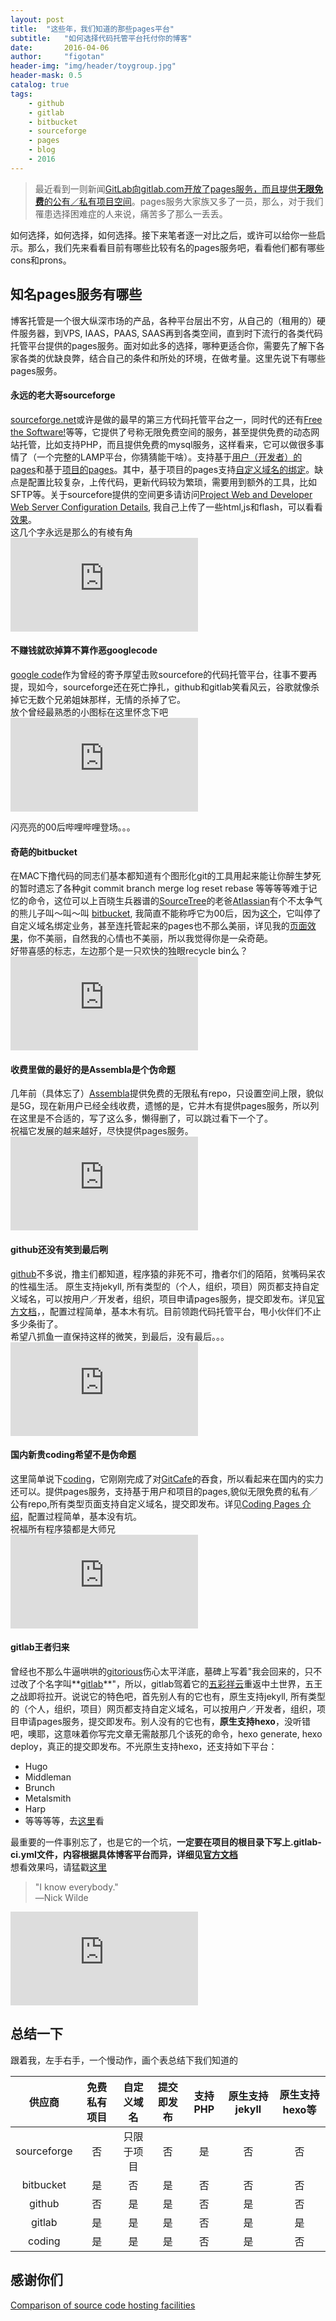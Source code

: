 ```yaml
---
layout: post
title:  "这些年，我们知道的那些pages平台"
subtitle:   "如何选择代码托管平台托付你的博客"
date:       2016-04-06
author:     "figotan"
header-img: "img/header/toygroup.jpg"
header-mask: 0.5
catalog: true
tags:
    - github
    - gitlab
    - bitbucket
    - sourceforge
    - pages
    - blog
    - 2016
---
```

>最近看到一则新闻[GitLab向gitlab.com开放了pages服务，而且提供**无限免费**的公有／私有项目空间](https://about.gitlab.com/2016/04/04/gitlab-pages-get-started/)。pages服务大家族又多了一员，那么，对于我们罹患选择困难症的人来说，痛苦多了那么一丢丢。

如何选择，如何选择，如何选择。接下来笔者逐一对比之后，或许可以给你一些启示。那么，我们先来看看目前有哪些比较有名的pages服务吧，看看他们都有哪些cons和prons。

## 知名pages服务有哪些
博客托管是一个很大纵深市场的产品，各种平台层出不穷，从自己的（租用的）硬件服务器，到VPS, IAAS，PAAS, SAAS再到各类空间，直到时下流行的各类代码托管平台提供的pages服务。面对如此多的选择，哪种更适合你，需要先了解下各家各类的优缺良弊，结合自己的条件和所处的环境，在做考量。这里先说下有哪些pages服务。

#### 永远的老大哥sourceforge
[sourceforge.net](http://www.sourceforge.net)或许是做的最早的第三方代码托管平台之一，同时代的还有[Free the Software!](https://sourceware.org)等等，它提供了号称无限免费空间的服务，甚至提供免费的动态网站托管，比如支持PHP，而且提供免费的mysql服务，这样看来，它可以做很多事情了（一个完整的LAMP平台，你猜猜能干啥）。支持基于[用户（开发者）的pages](https://sourceforge.net/p/forge/documentation/Developer%20Web%20Services/)和基于[项目的pages](https://sourceforge.net/p/forge/documentation/Project%20Web%20Services/)。其中，基于项目的pages支持[自定义域名的绑定](https://sourceforge.net/p/forge/documentation/Custom%20VHOSTs/)。缺点是配置比较复杂，上传代码，更新代码较为繁琐，需要用到额外的工具，比如SFTP等。关于sourcefore提供的空间更多请访问[Project Web and Developer Web Server Configuration Details](https://sourceforge.net/p/forge/documentation/Project%20Web%20and%20Developer%20Web/), 我自己上传了一些html,js和flash，可以看看[效果](http://figofuture.users.sourceforge.net/)。  
这几个字永远是那么的有棱有角  
![sourceforge.net](http://images.figotan.org/image.php?di=1B61)  

#### 不赚钱就砍掉算不算作恶googlecode
[google code](https://code.google.com)作为曾经的寄予厚望击败sourcefore的代码托管平台，往事不要再提，现如今，sourceforge还在死亡挣扎，github和gitlab笑看风云，谷歌就像杀掉它无数个兄弟姐妹那样，无情的杀掉了它。  
放个曾经最熟悉的小图标在这里怀念下吧  
![放个曾经最熟悉的小图标在这里怀念下吧](http://images.figotan.org/image.php?di=VSOF)  

闪亮亮的00后哔哩哔哩登场。。。

#### 奇葩的bitbucket
在MAC下撸代码的同志们基本都知道有个图形化git的工具用起来能让你醉生梦死的暂时遗忘了各种git commit branch merge log reset rebase 等等等等难于记忆的命令，这位可以上百晓生兵器谱的[SourceTree](https://www.atlassian.com/software/sourcetree/overview)的老爸[Atlassian](https://www.atlassian.com)有个不太争气的熊儿子叫～叫～叫 [bitbucket](https://bitbucket.org), 我简直不能称呼它为00后，因为[这个](https://confluence.atlassian.com/bitbucket/associate-an-existing-domain-with-an-account-221449746.html)，它叫停了自定义域名绑定业务，甚至连托管起来的pages也不那么美丽，详见我的[页面效果](http://figotan.bitbucket.org/)，你不美丽，自然我的心情也不美丽，所以我觉得你是一朵奇葩。  
好带喜感的标志，左边那个是一只欢快的独眼recycle bin么？  
![希望这不是一张遗像](http://images.figotan.org/image.php?di=2311)  

#### 收费里做的最好的是Assembla是个伪命题
几年前（具体忘了）[Assembla](https://www.assembla.com/)提供免费的无限私有repo，只设置空间上限，貌似是5G，现在新用户已经全线收费，遗憾的是，它并木有提供pages服务，所以列在这里是不合适的，写了这么多，懒得删了，可以跳过看下一个了。  
祝福它发展的越来越好，尽快提供pages服务。  
![](http://images.figotan.org/image.php?di=0MOV)  

#### github还没有笑到最后咧
[github](https://github.com)不多说，撸主们都知道，程序猿的非死不可，撸者尔们的陌陌，贫嘴码呆农的性福生活。 原生支持jekyll, 所有类型的（个人，组织，项目）网页都支持自定义域名，可以按用户／开发者，组织，项目申请pages服务，提交即发布。详见[官方文档](https://help.github.com/categories/github-pages-basics/)，，配置过程简单，基本木有坑。目前领跑代码托管平台，甩小伙伴们不止多少条街了。  
希望八抓鱼一直保持这样的微笑，到最后，没有最后。。。
![](http://images.figotan.org/image.php?di=BP43)  

#### 国内新贵coding希望不是伪命题
这里简单说下[coding](https://coding.net)，它刚刚完成了对[GitCafe](https://gitcafe.com)的吞食，所以看起来在国内的实力还可以。提供pages服务，支持基于用户和项目的pages,貌似无限免费的私有／公有repo,所有类型页面支持自定义域名，提交即发布。详见[Coding Pages 介绍](https://coding.net/help/doc/pages/index.html)，配置过程简单，基本没有坑。  
祝福所有程序猿都是大师兄  
![我爱编程，我是孙悟空](http://images.figotan.org/image.php?di=NQK6)  

#### gitlab王者归来
曾经也不那么牛逼哄哄的[gitorious](https://gitorious.org)伤心太平洋底，墓碑上写着"我会回来的，只不过改了个名字叫**[gitlab](https://gitlab.com)**"，所以，gitlab驾着它的[五彩祥云](http://doc.gitlab.com/ee/pages/README.html)重返中土世界，五王之战即将拉开。说说它的特色吧，首先别人有的它也有，原生支持jekyll, 所有类型的（个人，组织，项目）网页都支持自定义域名，可以按用户／开发者，组织，项目申请pages服务，提交即发布。别人没有的它也有，**原生支持hexo**，没听错吧，噢耶，这意味着你写完文章无需敲那几个该死的命令，hexo generate, hexo deploy，真正的提交即发布。不光原生支持hexo，还支持如下平台：  
* Hugo  
* Middleman  
* Brunch  
* Metalsmith  
* Harp  
* 等等等等，去[这里](https://gitlab.com/groups/pages)看  

最重要的一件事别忘了，也是它的一个坑，**一定要在项目的根目录下写上.gitlab-ci.yml文件，内容根据具体博客平台而异，详细见[官方文档](http://doc.gitlab.com/ee/pages/README.html)**  
想看效果吗，请猛戳[这里](http://figofuture.gitlab.io)  

> "I know everybody."  
> ―Nick Wilde  

![](http://images.figotan.org/image.php?di=M19E)  

## 总结一下
跟着我，左手右手，一个慢动作，画个表总结下我们知道的  

|供应商|免费私有项目|自定义域名|提交即发布|支持PHP|原生支持jekyll|原生支持hexo等|
|:-------:|:--------:|:-------:|:-------:|:-------:|:-------:|:-------:|
|sourceforge|否|只限于项目|否|是|否|否|
| bitbucket |是|否|是|否|否|否|
| github |否|是|是|否|是|否|
|gitlab|是|是|是|否|是|是|
|coding|是|是|是|否|是|否|


## 感谢你们

[Comparison of source code hosting facilities](https://en.wikipedia.org/wiki/Comparison_of_source_code_hosting_facilities)




